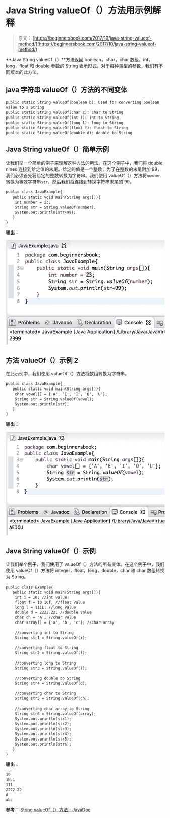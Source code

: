 # Java String valueOf（）方法用示例解释

> 原文： [https://beginnersbook.com/2017/10/java-string-valueof-method/](https://beginnersbook.com/2017/10/java-string-valueof-method/)

**Java String valueOf（）**方法返回 boolean，char，char 数组，int，long，float 和 double 参数的 String 表示形式。对于每种类型的参数，我们有不同版本的此方法。

## java 字符串 valueOf（）方法的不同变体

```
public static String valueOf(boolean b): Used for converting boolean value to a String
public static String valueOf(char c): char to String
public static String valueOf(int i): int to String
public static String valueOf(long l): long to String
public static String valueOf(float f): float to String
public static String valueOf(double d): double to String
```

## Java String valueOf（）简单示例

让我们举一个简单的例子来理解这种方法的用法。在这个例子中，我们将 double nines 连接到给定值的末尾。给定的值是一个整数，为了在整数的末尾附加 99，我们必须首先将给定的整数转换为字符串。我们使用 valueOf（）方法将`number`转换为等效字符串`str`，然后我们[将](https://beginnersbook.com/2013/12/java-string-concat-method-example/)连接到转换字符串末尾的 99。

```
public class JavaExample{  
   public static void main(String args[]){  
	int number = 23;  
	String str = String.valueOf(number);  
	System.out.println(str+99); 
   }
}
```

**输出：**

![java string valueof method example](img/2a7237ecf9775237734a2ab24fd7b615.jpg)

## 方法 valueOf（）示例 2

在此示例中，我们使用 valueOf（）方法将数组转换为字符串。

```
public class JavaExample{  
   public static void main(String args[]){  
	char vowel[] = {'A', 'E', 'I', 'O', 'U'}; 
	String str = String.valueOf(vowel);  
	System.out.println(str); 
   }
}
```

**输出：**

![String valueOf() method in Java Example](img/bcb730865d052a7a3f2c234d777148c4.jpg)

## Java String valueOf（）示例

让我们举个例子，我们使用了 valueOf（）方法的所有变体。在这个例子中，我们使用 valueOf（）方法将 integer，float，long，double，char 和 char 数组转换为 String。

```
public class Example{  
   public static void main(String args[]){  
	int i = 10; //int value
	float f = 10.10f; //float value
	long l = 111L; //long value
	double d = 2222.22; //double value
	char ch = 'A'; //char value
	char array[] = {'a', 'b', 'c'}; //char array

	//converting int to String
	String str1 = String.valueOf(i); 

	//converting float to String
	String str2 = String.valueOf(f); 

	//converting long to String
	String str3 = String.valueOf(l);

	//converting double to String
	String str4 = String.valueOf(d);

	//converting char to String
	String str5 = String.valueOf(ch);

	//converting char array to String
	String str6 = String.valueOf(array);
	System.out.println(str1);
	System.out.println(str2);
	System.out.println(str3);
	System.out.println(str4);
	System.out.println(str5);
	System.out.println(str6);
   }
}
```

**输出：**

```
10
10.1
111
2222.22
A
abc
```

**参考：** [String valueOf（）方法 - JavaDoc](https://docs.oracle.com/javase/7/docs/api/java/lang/String.html#valueOf(boolean))